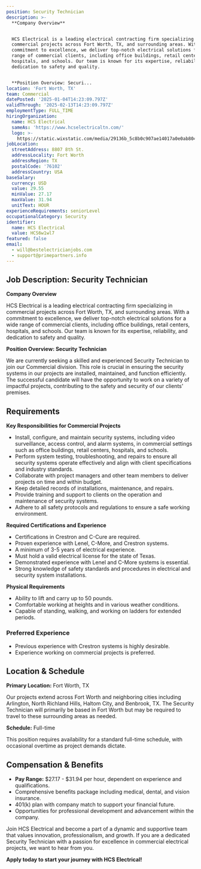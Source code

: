 ```yaml
---
position: Security Technician
description: >-
  **Company Overview**


  HCS Electrical is a leading electrical contracting firm specializing in
  commercial projects across Fort Worth, TX, and surrounding areas. With a
  commitment to excellence, we deliver top-notch electrical solutions for a wide
  range of commercial clients, including office buildings, retail centers,
  hospitals, and schools. Our team is known for its expertise, reliability, and
  dedication to safety and quality.


  **Position Overview: Securi...
location: 'Fort Worth, TX'
team: Commercial
datePosted: '2025-01-04T14:23:09.797Z'
validThrough: '2025-02-13T14:23:09.797Z'
employmentType: FULL_TIME
hiringOrganization:
  name: HCS Electrical
  sameAs: 'https://www.hcselectricaltn.com/'
  logo: >-
    https://static.wixstatic.com/media/29136b_5c8b0c907ae14017a0e0ab8046606ac9~mv2.png/v1/crop/x_63,y_193,w_388,h_118/fill/w_398,h_120,al_c,lg_1,q_85,enc_avif,quality_auto/Android%20Playstore%20Logo.png
jobLocation:
  streetAddress: 8807 8th St.
  addressLocality: Fort Worth
  addressRegion: TX
  postalCode: '76102'
  addressCountry: USA
baseSalary:
  currency: USD
  value: 29.55
  minValue: 27.17
  maxValue: 31.94
  unitText: HOUR
experienceRequirements: seniorLevel
occupationalCategory: Security
identifier:
  name: HCS Electrical
  value: HCS6w1wl7
featured: false
email:
  - will@bestelectricianjobs.com
  - support@primepartners.info
---
```




## Job Description: Security Technician

**Company Overview**

HCS Electrical is a leading electrical contracting firm specializing in commercial projects across Fort Worth, TX, and surrounding areas. With a commitment to excellence, we deliver top-notch electrical solutions for a wide range of commercial clients, including office buildings, retail centers, hospitals, and schools. Our team is known for its expertise, reliability, and dedication to safety and quality.

**Position Overview: Security Technician**

We are currently seeking a skilled and experienced Security Technician to join our Commercial division. This role is crucial in ensuring the security systems in our projects are installed, maintained, and function efficiently. The successful candidate will have the opportunity to work on a variety of impactful projects, contributing to the safety and security of our clients' premises.

## Requirements

**Key Responsibilities for Commercial Projects**

- Install, configure, and maintain security systems, including video surveillance, access control, and alarm systems, in commercial settings such as office buildings, retail centers, hospitals, and schools.
- Perform system testing, troubleshooting, and repairs to ensure all security systems operate effectively and align with client specifications and industry standards.
- Collaborate with project managers and other team members to deliver projects on time and within budget.
- Keep detailed records of installations, maintenance, and repairs.
- Provide training and support to clients on the operation and maintenance of security systems.
- Adhere to all safety protocols and regulations to ensure a safe working environment.

**Required Certifications and Experience**

- Certifications in Crestron and C-Cure are required.
- Proven experience with Lenel, C-More, and Crestron systems.
- A minimum of 3-5 years of electrical experience.
- Must hold a valid electrical license for the state of Texas.
- Demonstrated experience with Lenel and C-More systems is essential.
- Strong knowledge of safety standards and procedures in electrical and security system installations.

**Physical Requirements**

- Ability to lift and carry up to 50 pounds.
- Comfortable working at heights and in various weather conditions.
- Capable of standing, walking, and working on ladders for extended periods.

### Preferred Experience

- Previous experience with Crestron systems is highly desirable.
- Experience working on commercial projects is preferred.

## Location & Schedule

**Primary Location:** Fort Worth, TX

Our projects extend across Fort Worth and neighboring cities including Arlington, North Richland Hills, Haltom City, and Benbrook, TX. The Security Technician will primarily be based in Fort Worth but may be required to travel to these surrounding areas as needed.

**Schedule:** Full-time

This position requires availability for a standard full-time schedule, with occasional overtime as project demands dictate.

## Compensation & Benefits

- **Pay Range:** $27.17 - $31.94 per hour, dependent on experience and qualifications.
- Comprehensive benefits package including medical, dental, and vision insurance.
- 401(k) plan with company match to support your financial future.
- Opportunities for professional development and advancement within the company.

Join HCS Electrical and become a part of a dynamic and supportive team that values innovation, professionalism, and growth. If you are a dedicated Security Technician with a passion for excellence in commercial electrical projects, we want to hear from you.

**Apply today to start your journey with HCS Electrical!**
